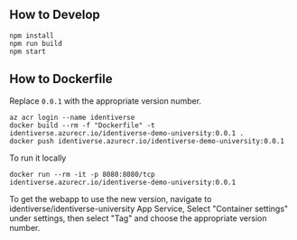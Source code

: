 How to Develop
---
```
npm install
npm run build
npm start
```

How to Dockerfile
---

Replace `0.0.1` with the appropriate version number.
```
az acr login --name identiverse
docker build --rm -f "Dockerfile" -t identiverse.azurecr.io/identiverse-demo-university:0.0.1 .
docker push identiverse.azurecr.io/identiverse-demo-university:0.0.1
```

To run it locally
```
docker run --rm -it -p 8080:8080/tcp identiverse.azurecr.io/identiverse-demo-university:0.0.1
```

To get the webapp to use the new version, navigate to identiverse/identiverse-university App Service, Select "Container settings" under settings, then select "Tag" and choose the appropriate version number.